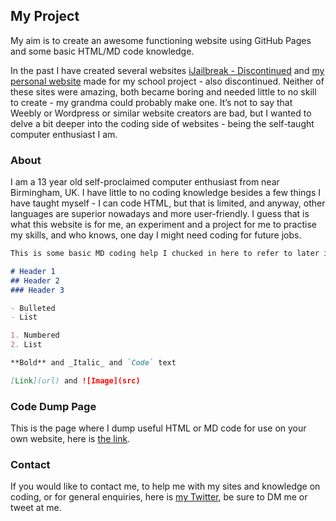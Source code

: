 ## My Project

My aim is to create an awesome functioning website using GitHub Pages and some basic HTML/MD code knowledge. 

In the past I have created several websites [iJailbreak - Discontinued](http://ijailbreak.ml)
and [my personal website](http://dylan736.weebly.com) made for my school project - also discontinued. Neither of these sites were amazing, both became boring and needed little to no skill to create - my grandma could probably make one. It’s not to say that Weebly or Wordpress or similar website creators are bad, but I wanted to delve a bit deeper into the coding side of websites - being the self-taught computer enthusiast I am. 

### About

I am a 13 year old self-proclaimed computer enthusiast from near Birmingham, UK. I have little to no coding knowledge besides a few things I have taught myself - I can code HTML, but that is limited, and anyway, other languages are superior nowadays and more user-friendly. I guess that is what this website is for me, an experiment and a project for me to practise my skills, and who knows, one day I might need coding for future jobs.

```markdown
This is some basic MD coding help I chucked in here to refer to later in case, you can ignore this. 

# Header 1
## Header 2
### Header 3

- Bulleted
- List

1. Numbered
2. List

**Bold** and _Italic_ and `Code` text

[Link](url) and ![Image](src)
```



### Code Dump Page

This is the page where I dump useful HTML or MD code for use on your own website, here is [the link](page.md).

### Contact

If you would like to contact me, to help me with my sites and knowledge on coding, or for general enquiries, here is [my Twitter](https://www.twitter.com/Distifyy), be sure to DM me or tweet at me. 
